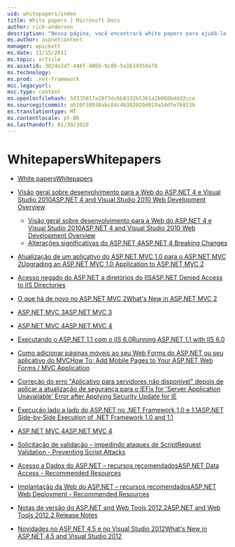 ```yaml
---
uid: whitepapers/index
title: White papers | Microsoft Docs
author: rick-anderson
description: "Nessa página, você encontrará white papers para ajudá-lo a instalar e configurar o ASP.NET e para ajudá-lo a escrever aplicativos do ASP.NET seguros, rápidos e flexíveis."
ms.author: aspnetcontent
manager: wpickett
ms.date: 11/15/2011
ms.topic: article
ms.assetid: 3824e2d7-446f-406b-9c8b-5a1634359a78
ms.technology: 
ms.prod: .net-framework
msc.legacyurl: 
msc.type: content
ms.openlocfilehash: 5d335017a28f3dcbb8332b5361a2b068bddd2cce
ms.sourcegitcommit: a510f38930abc84c4b302029d019a34dfe76823b
ms.translationtype: MT
ms.contentlocale: pt-BR
ms.lasthandoff: 01/30/2018
---
```

<a name="whitepapers"></a><span data-ttu-id="d1428-103">Whitepapers</span><span class="sxs-lookup"><span data-stu-id="d1428-103">Whitepapers</span></span>
====================
- [<span data-ttu-id="d1428-104">White papers</span><span class="sxs-lookup"><span data-stu-id="d1428-104">Whitepapers</span></span>](overview.md)
- [<span data-ttu-id="d1428-105">Visão geral sobre desenvolvimento para a Web do ASP.NET 4 e Visual Studio 2010</span><span class="sxs-lookup"><span data-stu-id="d1428-105">ASP.NET 4 and Visual Studio 2010 Web Development Overview</span></span>](aspnet4/index.md)

    - [<span data-ttu-id="d1428-106">Visão geral sobre desenvolvimento para a Web do ASP.NET 4 e Visual Studio 2010</span><span class="sxs-lookup"><span data-stu-id="d1428-106">ASP.NET 4 and Visual Studio 2010 Web Development Overview</span></span>](aspnet4/overview.md)
    - [<span data-ttu-id="d1428-107">Alterações significativas do ASP.NET 4</span><span class="sxs-lookup"><span data-stu-id="d1428-107">ASP.NET 4 Breaking Changes</span></span>](aspnet4/breaking-changes.md)
- [<span data-ttu-id="d1428-108">Atualização de um aplicativo do ASP.NET MVC 1.0 para o ASP.NET MVC 2</span><span class="sxs-lookup"><span data-stu-id="d1428-108">Upgrading an ASP.NET MVC 1.0 Application to ASP.NET MVC 2</span></span>](aspnet-mvc2-upgrade-notes.md)
- [<span data-ttu-id="d1428-109">Acesso negado do ASP.NET a diretórios do IIS</span><span class="sxs-lookup"><span data-stu-id="d1428-109">ASP.NET Denied Access to IIS Directories</span></span>](denied-access-to-iis-directories.md)
- [<span data-ttu-id="d1428-110">O que há de novo no ASP.NET MVC 2</span><span class="sxs-lookup"><span data-stu-id="d1428-110">What's New in ASP.NET MVC 2</span></span>](what-is-new-in-aspnet-mvc.md)
- [<span data-ttu-id="d1428-111">ASP.NET MVC 3</span><span class="sxs-lookup"><span data-stu-id="d1428-111">ASP.NET MVC 3</span></span>](mvc3-release-notes.md)
- [<span data-ttu-id="d1428-112">ASP.NET MVC 4</span><span class="sxs-lookup"><span data-stu-id="d1428-112">ASP.NET MVC 4</span></span>](mvc4-beta-release-notes.md)
- [<span data-ttu-id="d1428-113">Executando o ASP.NET 1.1 com o IIS 6.0</span><span class="sxs-lookup"><span data-stu-id="d1428-113">Running ASP.NET 1.1 with IIS 6.0</span></span>](aspnet-and-iis6.md)
- [<span data-ttu-id="d1428-114">Como adicionar páginas móveis ao seu Web Forms do ASP.NET ou seu aplicativo do MVC</span><span class="sxs-lookup"><span data-stu-id="d1428-114">How To: Add Mobile Pages to Your ASP.NET Web Forms / MVC Application</span></span>](add-mobile-pages-to-your-aspnet-web-forms-mvc-application.md)
- [<span data-ttu-id="d1428-115">Correção do erro "Aplicativo para servidores não disponível" depois de aplicar a atualização de segurança para o IE</span><span class="sxs-lookup"><span data-stu-id="d1428-115">Fix for 'Server Application Unavailable' Error after Applying Security Update for IE</span></span>](ms03-32-issue.md)
- [<span data-ttu-id="d1428-116">Execução lado a lado do ASP.NET no .NET Framework 1.0 e 1.1</span><span class="sxs-lookup"><span data-stu-id="d1428-116">ASP.NET Side-by-Side Execution of .NET Framework 1.0 and 1.1</span></span>](side-by-side-with-10.md)
- [<span data-ttu-id="d1428-117">ASP.NET MVC 4</span><span class="sxs-lookup"><span data-stu-id="d1428-117">ASP.NET MVC 4</span></span>](mvc4-release-notes.md)
- [<span data-ttu-id="d1428-118">Solicitação de validação – impedindo ataques de Script</span><span class="sxs-lookup"><span data-stu-id="d1428-118">Request Validation - Preventing Script Attacks</span></span>](request-validation.md)
- [<span data-ttu-id="d1428-119">Acesso a Dados do ASP.NET – recursos recomendados</span><span class="sxs-lookup"><span data-stu-id="d1428-119">ASP.NET Data Access - Recommended Resources</span></span>](aspnet-data-access-content-map.md)
- [<span data-ttu-id="d1428-120">Implantação da Web do ASP.NET – recursos recomendados</span><span class="sxs-lookup"><span data-stu-id="d1428-120">ASP.NET Web Deployment - Recommended Resources</span></span>](aspnet-web-deployment-content-map.md)
- [<span data-ttu-id="d1428-121">Notas de versão do ASP.NET and Web Tools 2012.2</span><span class="sxs-lookup"><span data-stu-id="d1428-121">ASP.NET and Web Tools 2012.2 Release Notes</span></span>](aspnet-and-web-tools-20122-release-notes.md)
- [<span data-ttu-id="d1428-122">Novidades no ASP.NET 4.5 e no Visual Studio 2012</span><span class="sxs-lookup"><span data-stu-id="d1428-122">What's New in ASP.NET 4.5 and Visual Studio 2012</span></span>](whats-new-in-aspnet-45-and-visual-studio-2012.md)
